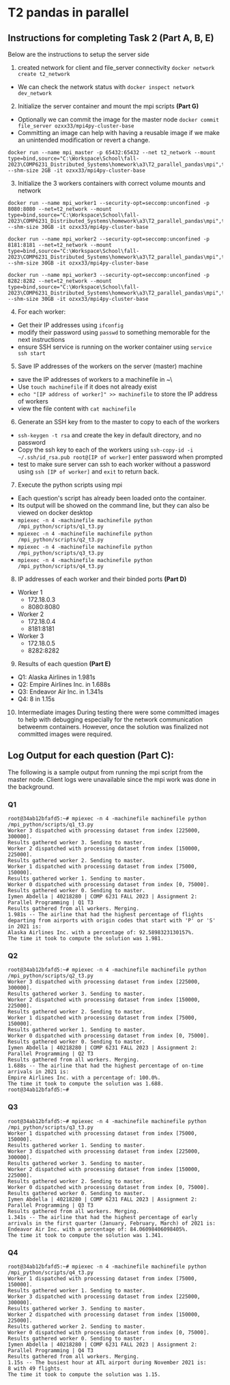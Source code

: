 # T2 pandas in parallel

## Instructions for completing Task 2 **(Part A, B, E)** 
Below are the instructions to setup the server side 

1. created network for client and file_server connectivity ```docker network create t2_network```
* We can check the network status with ```docker inspect network dev_network```

2. Initialize the server container and mount the mpi scripts **(Part G)**
* Optionally we can commit the image for the master node ```docker commit file_server ozxx33/mpi4py-cluster-base```
* Committing an image can help with having a reusable image if we make an unintended modification or revert a change. 
```
docker run --name mpi_master -p 65432:65432 --net t2_network --mount type=bind,source="C:\Workspace\School\fall-2023\COMP6231_Distributed_Systems\homework\a3\T2_parallel_pandas\mpi",target="/mpi_python" --shm-size 2GB -it ozxx33/mpi4py-cluster-base
```

3. Initialize the 3 workers containers with correct volume mounts and network

```
docker run --name mpi_worker1 --security-opt=seccomp:unconfined -p 8080:8080 --net=t2_network --mount type=bind,source="C:\Workspace\School\fall-2023\COMP6231_Distributed_Systems\homework\a3\T2_parallel_pandas\mpi",target="/mpi_python" --shm-size 30GB -it ozxx33/mpi4py-cluster-base

docker run --name mpi_worker2 --security-opt=seccomp:unconfined -p 8181:8181 --net=t2_network --mount type=bind,source="C:\Workspace\School\fall-2023\COMP6231_Distributed_Systems\homework\a3\T2_parallel_pandas\mpi",target="/mpi_python" --shm-size 30GB -it ozxx33/mpi4py-cluster-base

docker run --name mpi_worker3 --security-opt=seccomp:unconfined -p 8282:8282 --net=t2_network --mount type=bind,source="C:\Workspace\School\fall-2023\COMP6231_Distributed_Systems\homework\a3\T2_parallel_pandas\mpi",target="/mpi_python" --shm-size 30GB -it ozxx33/mpi4py-cluster-base
```

4. For each worker:
* Get their IP addresses using ```ifconfig```
* modify their password using ```passwd``` to something memorable for the next instructions
* ensure SSH service is running on the worker container using ```service ssh start```

5. Save IP addresses of the workers on the server (master) machine
* save the IP addresses of workers to a machinefile in ~\ 
* Use ```touch machinefile``` if it does not already exist
* ```echo "[IP address of worker]" >> machinefile``` to store the IP address of workers
* view the file content with ```cat machinefile```

6. Generate an SSH key from to the master to copy to each of the workers
* ```ssh-keygen -t rsa``` and create the key in default directory, and no password
* Copy the ssh key to each of the workers using ```ssh-copy-id -i ~/.ssh/id_rsa.pub root@[IP of worker]``` enter password when prompted
* test to make sure server can ssh to each worker without a password using ```ssh [IP of worker]``` and ```exit``` to return back. 

7. Execute the python scripts using mpi
* Each question's script has already been loaded onto the container. 
* Its output will be showed on the command line, but they can also be viewed on docker desktop
* ```mpiexec -n 4 -machinefile machinefile python /mpi_python/scripts/q1_t3.py```
* ```mpiexec -n 4 -machinefile machinefile python /mpi_python/scripts/q2_t3.py```
* ```mpiexec -n 4 -machinefile machinefile python /mpi_python/scripts/q3_t3.py```
* ```mpiexec -n 4 -machinefile machinefile python /mpi_python/scripts/q4_t3.py```

8. IP addresses of each worker and their binded ports **(Part D)**
* Worker 1
    * 172.18.0.3 
    * 8080:8080
* Worker 2
    * 172.18.0.4 
    * 8181:8181
* Worker 3
    * 172.18.0.5 
    * 8282:8282

9. Results of each question **(Part E)**
* Q1: Alaska Airlines in 1.981s
* Q2: Empire Airlines Inc. in 1.688s
* Q3: Endeavor Air Inc. in 1.341s
* Q4: 8 in 1.15s

10. Intermediate images
During testing there were some committed images to help with debugging especially for the network communication betweenm containers. However, once the solution was finalized not committed images were required. 

## Log Output for each question **(Part C)**:
The following is a sample output from running the mpi script from the master node. Client logs were unavailable since the mpi work was done in the background. 

### Q1
```
root@34ab12bfafd5:~# mpiexec -n 4 -machinefile machinefile python /mpi_python/scripts/q1_t3.py 
Worker 3 dispatched with processing dataset from index [225000, 300000].
Results gathered worker 3. Sending to master.
Worker 2 dispatched with processing dataset from index [150000, 225000].
Results gathered worker 2. Sending to master.
Worker 1 dispatched with processing dataset from index [75000, 150000].
Results gathered worker 1. Sending to master.
Worker 0 dispatched with processing dataset from index [0, 75000].
Results gathered worker 0. Sending to master.
Iymen Abdella | 40218280 | COMP 6231 FALL 2023 | Assignment 2: Parallel Programming | Q1 T3
Results gathered from all workers. Merging.
1.981s -- The airline that had the highest percentage of flights departing from airports with origin codes that start with 'P' or 'S' in 2021 is:
Alaska Airlines Inc. with a percentage of: 92.5898323130157%.
The time it took to compute the solution was 1.981.
```

### Q2
```
root@34ab12bfafd5:~# mpiexec -n 4 -machinefile machinefile python /mpi_python/scripts/q2_t3.py
Worker 3 dispatched with processing dataset from index [225000, 300000].
Results gathered worker 3. Sending to master.
Worker 2 dispatched with processing dataset from index [150000, 225000].
Results gathered worker 2. Sending to master.
Worker 1 dispatched with processing dataset from index [75000, 150000].
Results gathered worker 1. Sending to master.
Worker 0 dispatched with processing dataset from index [0, 75000].
Results gathered worker 0. Sending to master.
Iymen Abdella | 40218280 | COMP 6231 FALL 2023 | Assignment 2: Parallel Programming | Q2 T3
Results gathered from all workers. Merging.
1.688s -- The airline that had the highest percentage of on-time arrivals in 2021 is:
Empire Airlines Inc. with a percentage of: 100.0%.
The time it took to compute the solution was 1.688.
root@34ab12bfafd5:~#
```

### Q3
```
root@34ab12bfafd5:~# mpiexec -n 4 -machinefile machinefile python /mpi_python/scripts/q3_t3.py
Worker 1 dispatched with processing dataset from index [75000, 150000].
Results gathered worker 1. Sending to master.
Worker 3 dispatched with processing dataset from index [225000, 300000].
Results gathered worker 3. Sending to master.
Worker 2 dispatched with processing dataset from index [150000, 225000].
Results gathered worker 2. Sending to master.
Worker 0 dispatched with processing dataset from index [0, 75000].
Results gathered worker 0. Sending to master.
Iymen Abdella | 40218280 | COMP 6231 FALL 2023 | Assignment 2: Parallel Programming | Q3 T3
Results gathered from all workers. Merging.
1.341s -- The airline that had the highest percentage of early arrivals in the first quarter (January, February, March) of 2021 is:
Endeavor Air Inc. with a percentage of: 84.06098406098405%.
The time it took to compute the solution was 1.341.
```

### Q4
```
root@34ab12bfafd5:~# mpiexec -n 4 -machinefile machinefile python /mpi_python/scripts/q4_t3.py 
Worker 1 dispatched with processing dataset from index [75000, 150000].
Results gathered worker 1. Sending to master.
Worker 3 dispatched with processing dataset from index [225000, 300000].
Results gathered worker 3. Sending to master.
Worker 2 dispatched with processing dataset from index [150000, 225000].
Results gathered worker 2. Sending to master.
Worker 0 dispatched with processing dataset from index [0, 75000].
Results gathered worker 0. Sending to master.
Iymen Abdella | 40218280 | COMP 6231 FALL 2023 | Assignment 2: Parallel Programming | Q4 T3
Results gathered from all workers. Merging.
1.15s -- The busiest hour at ATL airport during November 2021 is:
8 with 49 flights.
The time it took to compute the solution was 1.15.
```